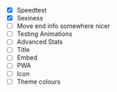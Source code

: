 - [x] Speedtest
- [x] Sexiness
- [ ] Move end info somewhere nicer
- [ ] Testing Animations
- [ ] Advanced Stats
- [ ] Title
- [ ] Embed
- [ ] PWA
- [ ] Icon
- [ ] Theme colours